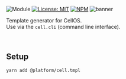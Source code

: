 ![Module](https://img.shields.io/badge/%40platform-cell.tmpl-%23EA4E7E.svg)
[![License: MIT](https://img.shields.io/badge/license-MIT-blue.svg)](https://opensource.org/licenses/MIT)
[![NPM](https://img.shields.io/npm/v/@platform/cell.tmpl.svg?colorB=blue&style=flat)](https://www.npmjs.com/package/@platform/cell.tmpl)
![banner](https://user-images.githubusercontent.com/185555/74884314-c36d0f80-53d7-11ea-95a5-e2b8e0fcb20c.png)

Template generator for CellOS.  
Use via the `cell.cli` (command line interface).

<p>&nbsp;</p>

## Setup

    yarn add @platform/cell.tmpl

<p>&nbsp;</p>
<p>&nbsp;</p>

